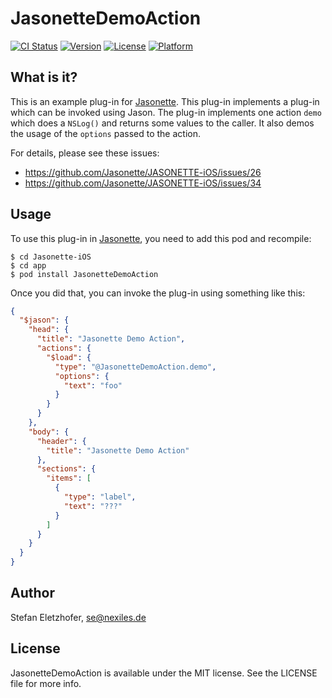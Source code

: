 # JasonetteDemoAction

[![CI Status](http://img.shields.io/travis/seletz/JasonetteDemoAction.svg?style=flat)](https://travis-ci.org/seletz/JasonetteDemoAction)
[![Version](https://img.shields.io/cocoapods/v/JasonetteDemoAction.svg?style=flat)](http://cocoapods.org/pods/JasonetteDemoAction)
[![License](https://img.shields.io/cocoapods/l/JasonetteDemoAction.svg?style=flat)](http://cocoapods.org/pods/JasonetteDemoAction)
[![Platform](https://img.shields.io/cocoapods/p/JasonetteDemoAction.svg?style=flat)](http://cocoapods.org/pods/JasonetteDemoAction)

## What is it?

This is an example plug-in for [Jasonette](http://jasonette.com).  This plug-in implements
a plug-in which can be invoked using Jason.  The plug-in implements one action `demo` which
does a `NSLog()` and returns some values to the caller.  It also demos the usage of the 
`options` passed to the action.

For details, please see these issues:

- https://github.com/Jasonette/JASONETTE-iOS/issues/26
- https://github.com/Jasonette/JASONETTE-iOS/issues/34

## Usage

To use this plug-in in [Jasonette](http://jasonette.com), you need to add this pod and recompile:

```shell
$ cd Jasonette-iOS
$ cd app
$ pod install JasonetteDemoAction
```

Once you did that, you can invoke the plug-in using something like this:

```json
{
  "$jason": {
    "head": {
      "title": "Jasonette Demo Action",
      "actions": {
        "$load": {
          "type": "@JasonetteDemoAction.demo",
          "options": {
            "text": "foo"
          }
        }
      }
    },
    "body": {
      "header": {
        "title": "Jasonette Demo Action"
      },
      "sections": {
        "items": [
          {
            "type": "label",
            "text": "???"
          }
        ]
      }
    }
  }
}
``` 

## Author

Stefan Eletzhofer, se@nexiles.de

## License

JasonetteDemoAction is available under the MIT license. See the LICENSE file for more info.
